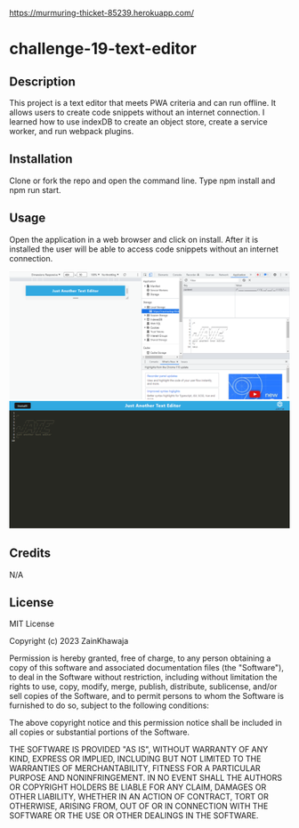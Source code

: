 https://murmuring-thicket-85239.herokuapp.com/
# challenge-19-text-editor

## Description

This project is a text editor that meets PWA criteria and can run offline. It allows users to create code snippets without an internet connection. I learned how to use indexDB to create an object store, create a service worker, and run webpack plugins. 


## Installation

Clone or fork the repo and open the command line.  Type npm install and npm run start.

## Usage

Open the application in a web browser and click on install. After it is installed the user will be able to access code snippets without an internet connection.

![alt text](client/src/images/photo.png)
![alt text](client/src/images/photo2.png)


## Credits
N/A

## License
MIT License

Copyright (c) 2023 ZainKhawaja

Permission is hereby granted, free of charge, to any person obtaining a copy of this software and associated documentation files (the "Software"), to deal in the Software without restriction, including without limitation the rights to use, copy, modify, merge, publish, distribute, sublicense, and/or sell copies of the Software, and to permit persons to whom the Software is furnished to do so, subject to the following conditions:

The above copyright notice and this permission notice shall be included in all copies or substantial portions of the Software.

THE SOFTWARE IS PROVIDED "AS IS", WITHOUT WARRANTY OF ANY KIND, EXPRESS OR IMPLIED, INCLUDING BUT NOT LIMITED TO THE WARRANTIES OF MERCHANTABILITY, FITNESS FOR A PARTICULAR PURPOSE AND NONINFRINGEMENT. IN NO EVENT SHALL THE AUTHORS OR COPYRIGHT HOLDERS BE LIABLE FOR ANY CLAIM, DAMAGES OR OTHER LIABILITY, WHETHER IN AN ACTION OF CONTRACT, TORT OR OTHERWISE, ARISING FROM, OUT OF OR IN CONNECTION WITH THE SOFTWARE OR THE USE OR OTHER DEALINGS IN THE SOFTWARE.